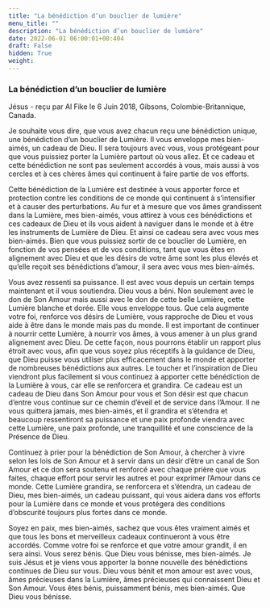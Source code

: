 ```yaml
---
title: "La bénédiction d’un bouclier de lumière"
menu_title: ""
description: "La bénédiction d’un bouclier de lumière"
date: 2022-06-01 06:00:01+00:404
draft: False
hidden: True
weight:
---
```

### La bénédiction d’un bouclier de lumière

Jésus - reçu par Al Fike le 6 Juin 2018, Gibsons, Colombie-Britannique, Canada.

Je souhaite vous dire, que vous avez chacun reçu une bénédiction unique, une bénédiction d’un bouclier de Lumière. Il vous enveloppe mes bien-aimés, un cadeau de Dieu. Il sera toujours avec vous, vous protégeant pour que vous puissiez porter la Lumière partout où vous allez. Et ce cadeau et cette bénédiction ne sont pas seulement accordés à vous, mais aussi à vos cercles et à ces chères âmes qui continuent à faire partie de vos efforts.

Cette bénédiction de la Lumière est destinée à vous apporter force et protection contre les conditions de ce monde qui continuent à s’intensifier et à causer des perturbations. Au fur et à mesure que vos âmes grandissent dans la Lumière, mes bien-aimés, vous attirez à vous ces bénédictions et ces cadeaux de Dieu et ils vous aident à naviguer dans le monde et à être les instruments de Lumière de Dieu. Et ainsi ce cadeau sera avec vous mes bien-aimés. Bien que vous puissiez sortir de ce bouclier de Lumière, en fonction de vos pensées et de vos conditions, tant que vous êtes en alignement avec Dieu et que les désirs de votre âme sont les plus élevés et qu’elle reçoit ses bénédictions d’amour, il sera avec vous mes bien-aimés.

Vous avez ressenti sa puissance. Il est avec vous depuis un certain temps maintenant et il vous soutiendra. Dieu vous a béni. Non seulement avec le don de Son Amour mais aussi avec le don de cette belle Lumière, cette Lumière blanche et dorée. Elle vous enveloppe tous. Que cela augmente votre foi, renforce vos désirs de Lumière, vous rapproche de Dieu et vous aide à être dans le monde mais pas du monde. Il est important de continuer à nourrir cette Lumière, à nourrir vos âmes, à vous amener à un plus grand alignement avec Dieu. De cette façon, nous pourrons établir un rapport plus étroit avec vous, afin que vous soyez plus réceptifs à la guidance de Dieu, que Dieu puisse vous utiliser plus efficacement dans le monde et apporter de nombreuses bénédictions aux autres. Le toucher et l’inspiration de Dieu viendront plus facilement si vous continuez à apporter cette bénédiction de la Lumière à vous, car elle se renforcera et grandira. Ce cadeau est un cadeau de Dieu dans Son Amour pour vous et Son désir est que chacun d’entre vous continue sur ce chemin d’éveil et de service dans l’Amour. Il ne vous quittera jamais, mes bien-aimés, et il grandira et s’étendra et beaucoup ressentiront sa puissance et une paix profonde viendra avec cette Lumière, une paix profonde, une tranquillité et une conscience de la Présence de Dieu.

Continuez à prier pour la bénédiction de Son Amour, à chercher à vivre selon les lois de Son Amour et à servir dans un désir d’être un canal de Son Amour et ce don sera soutenu et renforcé avec chaque prière que vous faites, chaque effort pour servir les autres et pour exprimer l’Amour dans ce monde. Cette Lumière grandira, se renforcera et s’étendra, un cadeau de Dieu, mes bien-aimés, un cadeau puissant, qui vous aidera dans vos efforts pour la Lumière dans ce monde et vous protégera des conditions d’obscurité toujours plus fortes dans ce monde.

Soyez en paix, mes bien-aimés, sachez que vous êtes vraiment aimés et que tous les bons et merveilleux cadeaux continueront à vous être accordés. Comme votre foi se renforce et que votre amour grandit, il en sera ainsi. Vous serez bénis. Que Dieu vous bénisse, mes bien-aimés. Je suis Jésus et je viens vous apporter la bonne nouvelle des bénédictions continues de Dieu sur vous. Dieu vous bénit et mon amour est avec vous, âmes précieuses dans la Lumière, âmes précieuses qui connaissent Dieu et Son Amour. Vous êtes bénis, puissamment bénis, mes bien-aimés. Que Dieu vous bénisse.
